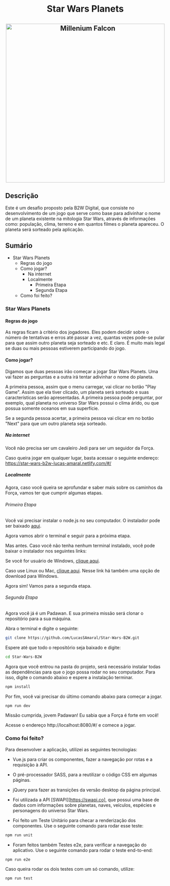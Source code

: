 <h1 align="center">Star Wars Planets</h1>

<h2 align="center"><img src="https://www.mysoti.com/img/user/angold01/product/web/1447319/1447319_show_default.png" width="500" alt="Millenium Falcon"></img></h2>

## Descrição

Este é um desafio proposto pela B2W Digital, que consiste no desenvolvimento de um jogo que serve como base para adivinhar o nome de um planeta existente na mitologia Star Wars, através de informações como: população, clima, terreno e em quantos filmes o planeta apareceu. O planeta será sorteado pela aplicação.

## Sumário

+ Star Wars Planets
    + Regras do jogo
    + Como jogar?
        + Na internet
        + Localmente
            + Primeira Etapa
            + Segunda Etapa
    + Como foi feito?

### Star Wars Planets

#### Regras do jogo

As regras ficam à critério dos jogadores. Eles podem decidir sobre o número de tentativas e erros até passar a vez, quantas vezes pode-se pular para que assim outro planeta seja sorteado e etc. E claro. É muito mais legal se duas ou mais pessoas estiverem participando do jogo.

#### Como jogar?

Digamos que duas pessoas irão começar a jogar Star Wars Planets. Uma vai fazer as perguntas e a outra irá tentar adivinhar o nome do planeta.

A primeira pessoa, assim que o menu carregar, vai clicar no botão "Play Game". Assim que ela tiver clicado, um planeta será sorteado e suas características serão apresentadas. A primeira pessoa pode perguntar, por exemplo, qual planeta no universo Star Wars possui o clima árido, ou que possua somente oceanos em sua superfície.

Se a segunda pessoa acertar, a primeira pessoa vai clicar em no botão "Next" para que um outro planeta seja sorteado.

##### Na internet

Você não precisa ser um cavaleiro Jedi para ser um seguidor da Força.

Caso queira jogar em qualquer lugar, basta acessar o seguinte endereço: https://star-wars-b2w-lucas-amaral.netlify.com/#/

##### Localmente

Agora, caso você queira se aprofundar e saber mais sobre os caminhos da Força, vamos ter que cumprir algumas etapas.

###### Primeira Etapa

Você vai precisar instalar o node.js no seu computador. O instalador pode ser baixado [aqui](https://nodejs.org/en/download/).

Agora vamos abrir o terminal e seguir para a próxima etapa.

Mas antes. Caso você não tenha nenhum terminal instalado, você pode baixar o instalador nos seguintes links:

Se você for usuário de Windows, [clique aqui](https://gitforwindows.org/).

Caso use Linux ou Mac, [clique aqui](https://git-scm.com/downloads). Nesse link há também uma opção de download para Windows.

Agora sim! Vamos para a segunda etapa.

###### Segunda Etapa

Agora você já é um Padawan. E sua primeira missão será clonar o repositório para a sua máquina.

Abra o terminal e digite o seguinte:

``` bash
git clone https://github.com/LucasSAmaral/Star-Wars-B2W.git
```
Espere até que todo o repositório seja baixado e digite:

``` bash
cd Star-Wars-B2W
```
Agora que você entrou na pasta do projeto, será necessário instalar todas as dependências para que o jogo possa rodar no seu computador. Para isso, digite o comando abaixo e espere a instalação terminar.

``` bash
npm install
```
Por fim, você vai precisar do último comando abaixo para começar a jogar. 

``` bash
npm run dev
```
Missão cumprida, jovem Padawan! Eu sabia que a Força é forte em você!

Acesse o endereço http://localhost:8080/#/ e comece a jogar.

### Como foi feito?

Para desenvolver a aplicação, utilizei as seguintes tecnologias:

* Vue.js para criar os componentes, fazer a navegação por rotas e a requisição à API.

* O pré-processador SASS, para a reutilizar o código CSS em algumas páginas.

* jQuery para fazer as transições da versão desktop da página principal.

* Foi utilizada a API [SWAPI][https://swapi.co], que possui uma base de dados com informações sobre planetas, naves, veículos, espécies e personagens do universo Star Wars.

* Foi feito um Teste Unitário para checar a renderização dos componentes. Use o seguinte comando para rodar esse teste:
    
``` bash
npm run unit
```
* Foram feitos também Testes e2e, para verificar a navegação do aplicativo. Use o seguinte comando para rodar o teste end-to-end:

``` bash
npm run e2e
```

Caso queira rodar os dois testes com um só comando, utilize:

``` bash
npm run test
```